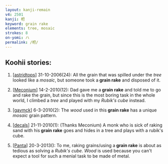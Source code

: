 ```yaml
---
layout: kanji-remain
v4: 2501
kanji: 杷
keyword: grain rake
elements: tree, mosaic
strokes: 8
on-yomi: ハ
permalink: /杷/
---
```


## Koohii stories: 

1) [<a href="http://kanji.koohii.com/profile/astridtops">astridtops</a>] 31-10-2006(24): All the grain that was spilled under the <em>tree</em> looked like a <em>mosaic</em>, but someone took a<strong> grain rake</strong> and disposed of it.

2) [<a href="http://kanji.koohii.com/profile/Meconium">Meconium</a>] 14-2-2010(12): Dad gave me a<strong> grain rake</strong> and told me to go and rake the grain, but since this is the most boring task in the whole world, I climbed a <em>tree</em> and played with my <em>Rubik&#039;s cube</em> instead.

3) [<a href="http://kanji.koohii.com/profile/gavmck">gavmck</a>] 6-3-2010(2): The <em>wood</em> used in this<strong> grain rake</strong> has a unique <em>mosaic</em> grain pattern.

4) [<a href="http://kanji.koohii.com/profile/decals">decals</a>] 21-11-2010(1): (Thanks Meconium) A monk who is sick of raking sand with his<strong> grain rake</strong> goes and hides in a tree and plays with a rubik&#039;s cube.

5) [<a href="http://kanji.koohii.com/profile/Panta">Panta</a>] 20-3-2013(): To me, raking grains/using a<strong> grain rake</strong> is about as tedious as solving a <em>Rubik&#039;s cube</em>. <em>Wood</em> is used because you can&#039;t expect a tool for such a menial task to be made of metal.

